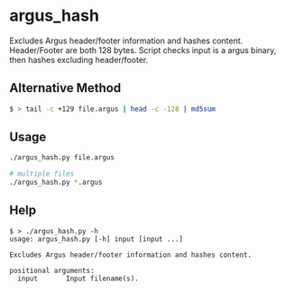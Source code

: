 # argus_hash
Excludes Argus header/footer information and hashes content. Header/Footer are both 128 bytes. Script checks input is a argus binary, then hashes excluding header/footer.

## Alternative Method
```bash
$ > tail -c +129 file.argus | head -c -128 | md5sum
```

## Usage

```bash
./argus_hash.py file.argus

# multiple files
./argus_hash.py *.argus
```

## Help
```console
$ > ./argus_hash.py -h
usage: argus_hash.py [-h] input [input ...]

Excludes Argus header/footer information and hashes content.

positional arguments:
  input       Input filename(s).
```
